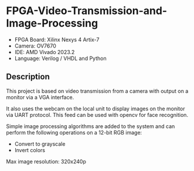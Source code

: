 # FPGA-Video-Transmission-and-Image-Processing

- FPGA Board: Xilinx Nexys 4 Artix-7
- Camera: OV7670
- IDE: AMD Vivado 2023.2
- Language: Verilog / VHDL and Python

## Description

This project is based on video transmission from a camera with output on a monitor via a VGA interface.

It also uses the webcam on the local unit to display images on the monitor via UART protocol.
This feed can be used with opencv for face recognition.

Simple image processing algorithms are added to the system and can perform the following operations on a 12-bit RGB image:
- Convert to grayscale
- Invert colors

Max image resolution: 320x240p
